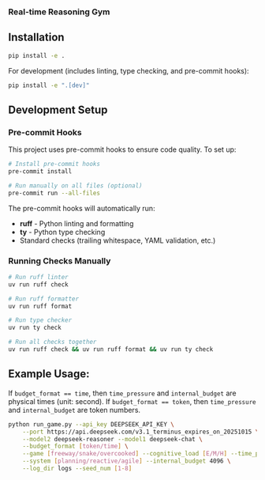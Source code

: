 ### Real-time Reasoning Gym

## Installation

```bash
pip install -e .
```

For development (includes linting, type checking, and pre-commit hooks):
```bash
pip install -e ".[dev]"
```

## Development Setup

### Pre-commit Hooks

This project uses pre-commit hooks to ensure code quality. To set up:

```bash
# Install pre-commit hooks
pre-commit install

# Run manually on all files (optional)
pre-commit run --all-files
```

The pre-commit hooks will automatically run:
- **ruff** - Python linting and formatting
- **ty** - Python type checking
- Standard checks (trailing whitespace, YAML validation, etc.)

### Running Checks Manually

```bash
# Run ruff linter
uv run ruff check

# Run ruff formatter
uv run ruff format

# Run type checker
uv run ty check

# Run all checks together
uv run ruff check && uv run ruff format && uv run ty check
```

## Example Usage:

If `budget_format == time`, then  `time_pressure` and `internal_budget` are physical times (unit: second).
If `budget_format == token`, then `time_pressure` and `internal_budget` are token numbers.

```bash
python run_game.py --api_key DEEPSEEK_API_KEY \
    --port https://api.deepseek.com/v3.1_terminus_expires_on_20251015 \
    --model2 deepseek-reasoner --model1 deepseek-chat \
    --budget_format [token/time] \
    --game [freeway/snake/overcooked] --cognitive_load [E/M/H] --time_pressure 8192 \
    --system [planning/reactive/agile] --internal_budget 4096 \
    --log_dir logs --seed_num [1-8]
```
